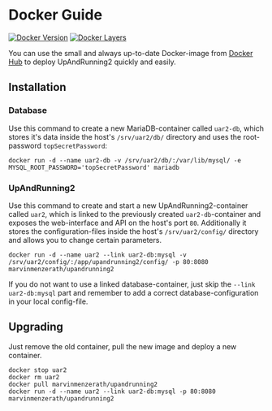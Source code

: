 # Docker Guide
[![Docker Version](https://images.microbadger.com/badges/version/marvinmenzerath/upandrunning2.svg)](http://microbadger.com/images/marvinmenzerath/upandrunning2)
[![Docker Layers](https://images.microbadger.com/badges/image/marvinmenzerath/upandrunning2.svg)](http://microbadger.com/images/marvinmenzerath/upandrunning2)

You can use the small and always up-to-date Docker-image from [Docker Hub](https://hub.docker.com/r/marvinmenzerath/upandrunning2/) to deploy UpAndRunning2 quickly and easily.

## Installation

### Database
Use this command to create a new MariaDB-container called `uar2-db`, which stores it's data inside the host's `/srv/uar2/db/` directory and uses the root-password `topSecretPassword`:
```
docker run -d --name uar2-db -v /srv/uar2/db/:/var/lib/mysql/ -e MYSQL_ROOT_PASSWORD='topSecretPassword' mariadb
```

### UpAndRunning2
Use this command to create and start a new UpAndRunning2-container called `uar2`, which is linked to the previously created `uar2-db`-container and exposes the web-interface and API on the host's port `80`.
Additionally it stores the configuration-files inside the host's `/srv/uar2/config/` directory and allows you to change certain parameters.
```
docker run -d --name uar2 --link uar2-db:mysql -v /srv/uar2/config/:/app/upandrunning2/config/ -p 80:8080 marvinmenzerath/upandrunning2
```

If you do not want to use a linked database-container, just skip the `--link uar2-db:mysql` part and remember to add a correct database-configuration in your local config-file.

## Upgrading
Just remove the old container, pull the new image and deploy a new container.
```
docker stop uar2
docker rm uar2
docker pull marvinmenzerath/upandrunning2
docker run -d --name uar2 --link uar2-db:mysql -p 80:8080 marvinmenzerath/upandrunning2
```